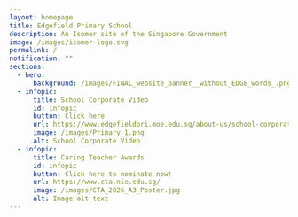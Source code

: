 ```yaml
---
layout: homepage
title: Edgefield Primary School
description: An Isomer site of the Singapore Government
image: /images/isomer-logo.svg
permalink: /
notification: ""
sections:
  - hero:
      background: /images/FINAL_website_banner__without_EDGE_words_.png
  - infopic:
      title: School Corporate Video
      id: infopic
      button: Click here
      url: https://www.edgefieldpri.moe.edu.sg/about-us/school-corporate-video/
      image: /images/Primary_1.png
      alt: School Corporate Video
  - infopic:
      title: Caring Teacher Awards
      id: infopic
      button: Click here to nominate now!
      url: https://www.cta.nie.edu.sg/
      image: /images/CTA_2026_A3_Poster.jpg
      alt: Image alt text
---
```

